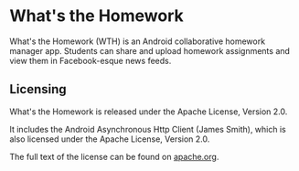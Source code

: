 What's the Homework
===================

What's the Homework (WTH) is an Android collaborative homework manager app. Students can share and upload homework assignments and view them in Facebook-esque news feeds.


Licensing
---------

What's the Homework is released under the Apache License, Version 2.0.

It includes the Android Asynchronous Http Client (James Smith), which is also licensed under the Apache License, Version 2.0.

The full text of the license can be found on [apache.org](https://www.apache.org/licenses/LICENSE-2.0).
